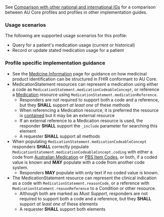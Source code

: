 See [Comparison with other national and international IGs](comparison.html) for a comparison between AU Core profiles and profiles in other implementation guides.

### Usage scenarios

The following are supported usage scenarios for this profile:

- Query for a patient's medication usage (current or historical)
- Record or update stated medication usage for a patient


### Profile specific implementation guidance
- See the [Medicine Information](medicine-information.html) page for guidance on how medicinal product identification can be structured in FHIR conformant to AU Core.
- MedicationStatement resources can represent a medication using either a code as `MedicationStatement.medicationCodeableConcept`, or reference a [Medication](http://hl7.org/fhir/R4/medication.html) resource using `MedicationStatement.medicationReference`.
  - Responders are not required to support both a code and a reference, but they **SHALL** support *at least one* of these methods
  - When referencing a Medication resource, it is preferred the resource is [contained](http://hl7.org/fhir/R4/references.html#contained) but it may be an external resource
  - If an external reference to a Medication resource is used, the responder **SHALL** support the `_include` parameter for searching this element
  - A requester **SHALL** support all methods
- When populating `MedicationStatement.medicationCodeableConcept` responders **SHALL** correctly populate `MedicationStatement.medicationCodeableConcept.coding` with either a code from [Australian Medication](https://healthterminologies.gov.au/fhir/ValueSet/australian-medication-1) or [PBS Item Codes](https://build.fhir.org/ig/hl7au/au-fhir-base//ValueSet-pbs-item.html), or both, if a coded value is known and **MAY** populate with a code from another code system.
  - Responders **MAY** populate with only text if no coded value is known.
- The MedicationStatement resource can represent the clinical indication as a code with `MedicationStatement.reasonCode`, or a reference with `MedicationStatement.reasonReference` to a Condition or other resource.
  - Although both are marked as *Must Support*, responders are not required to support both a code and a reference, but they **SHALL** support *at least one* of these elements
  - A requester **SHALL** support both elements 